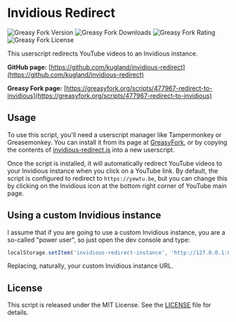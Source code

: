 # Invidious Redirect

![Greasy Fork Version](https://img.shields.io/greasyfork/v/477967-redirect-to-invidious) ![Greasy Fork Downloads](https://img.shields.io/greasyfork/dt/477967-redirect-to-invidious) ![Greasy Fork Rating](https://img.shields.io/greasyfork/rating-count/477967-redirect-to-invidious) ![Greasy Fork License](https://img.shields.io/greasyfork/l/477967-redirect-to-invidious)

This userscript redirects YouTube videos to an Invidious instance.

**GitHub page:** [https://github.com/kugland/invidious-redirect](https://github.com/kugland/invidious-redirect)

**Greasy Fork page:** [https://greasyfork.org/scripts/477967-redirect-to-invidious](https://greasyfork.org/scripts/477967-redirect-to-invidious)

## Usage

To use this script, you'll need a userscript manager like Tampermonkey or Greasemonkey.
You can install it from its page at [GreasyFork](https://greasyfork.org/scripts/477967-redirect-to-invidious),
or by copying the contents of [invidious-redirect.js](https://raw.githubusercontent.com/kugland/invidious-redirect/master/invidious-redirect.js) into a new userscript.

Once the script is installed, it will automatically redirect YouTube videos to your Invidious
instance when you click on a YouTube link. By default, the script is configured to redirect to
`https://yewtu.be`, but you can change this by clicking on the Invidious icon at the bottom right
corner of YouTube main page.

## Using a custom Invidious instance

I assume that if you are going to use a custom Invidious instance, you are a so-called "power
user", so just open the dev console and type:

```javascript
localStorage.setItem('invidious-redirect-instance', 'http://127.0.0.1:8000');
```

Replacing, naturally, your custom Invidious instance URL.

## License

This script is released under the MIT License. See the [LICENSE](LICENSE) file for details.
